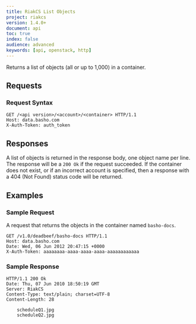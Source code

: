 ```yaml
---
title: RiakCS List Objects
project: riakcs
version: 1.4.0+
document: api
toc: true
index: false
audience: advanced
keywords: [api, openstack, http]
---
```


Returns a list of objects (all or up to 1,000) in a container.

## Requests

### Request Syntax

```
GET /<api version>/<account>/<container> HTTP/1.1
Host: data.basho.com
X-Auth-Token: auth_token
```

## Responses

A list of objects is returned in the response body, one object name
per line. The response will be a `200 Ok` if the request succeeded. If
the container does not exist, or if an incorrect account is specified,
then a response with a 404 (Not Found) status code will be returned.

## Examples

### Sample Request

A request that returns the objects in the container named `basho-docs`.

```
GET /v1.0/deadbeef/basho-docs HTTP/1.1
Host: data.basho.com
Date: Wed, 06 Jun 2012 20:47:15 +0000
X-Auth-Token: aaaaaaaa-aaaa-aaaa-aaaa-aaaaaaaaaaaa
```

### Sample Response

```
HTTP/1.1 200 Ok
Date: Thu, 07 Jun 2010 18:50:19 GMT
Server: RiakCS
Content-Type: text/plain; charset=UTF-8
Content-Length: 28

    scheduleQ1.jpg
    scheduleQ2.jpg
```
